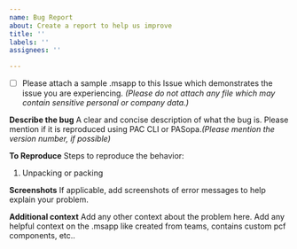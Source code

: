 ```yaml
---
name: Bug Report
about: Create a report to help us improve
title: ''
labels: ''
assignees: ''

---
```


- [ ] Please attach a sample .msapp to this Issue which demonstrates the issue you are experiencing. *(Please do not attach any file which may contain sensitive personal or company data.)*

**Describe the bug**
A clear and concise description of what the bug is.
Please mention if it is reproduced using PAC CLI or PASopa.*(Please mention the version number, if possible)*

**To Reproduce**
Steps to reproduce the behavior:
1. Unpacking or packing 

**Screenshots**
If applicable, add screenshots of error messages to help explain your problem.

**Additional context**
Add any other context about the problem here.
Add any helpful context on the .msapp like created from teams, contains custom pcf components, etc..
